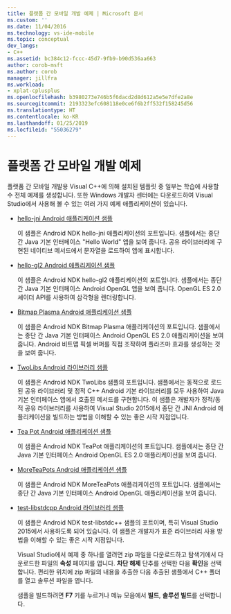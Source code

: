 ```yaml
---
title: 플랫폼 간 모바일 개발 예제 | Microsoft 문서
ms.custom: ''
ms.date: 11/04/2016
ms.technology: vs-ide-mobile
ms.topic: conceptual
dev_langs:
- C++
ms.assetid: bc384c12-fccc-45d7-9fb9-b90d536aa663
author: corob-msft
ms.author: corob
manager: jillfra
ms.workload:
- xplat-cplusplus
ms.openlocfilehash: b3980273e746b5f6dacd2d8d612a5e5e7dfe2a8e
ms.sourcegitcommit: 2193323efc608118e0ce6f6b2ff532f158245d56
ms.translationtype: HT
ms.contentlocale: ko-KR
ms.lasthandoff: 01/25/2019
ms.locfileid: "55036279"
---
```

# <a name="cross-platform-mobile-development-examples"></a>플랫폼 간 모바일 개발 예제
플랫폼 간 모바일 개발용 Visual C++에 의해 설치된 템플릿 중 일부는 학습에 사용할 수 전체 예제를 생성합니다. 또한 Windows 개발자 센터에는 다운로드하여 Visual Studio에서 사용해 볼 수 있는 여러 가지 예제 애플리케이션이 있습니다.

- [hello-jni Android 애플리케이션 샘플](https://code.msdn.microsoft.com/hello-jni-Android-790ab73d)

   이 샘플은 Android NDK hello-jni 애플리케이션의 포트입니다. 샘플에서는 종단 간 Java 기본 인터페이스 "Hello World" 앱을 보여 줍니다. 공유 라이브러리에 구현된 네이티브 메서드에서 문자열을 로드하여 앱에 표시합니다.

- [hello-gl2 Android 애플리케이션 샘플](https://code.msdn.microsoft.com/hello-gl2-Android-3b61896c)

   이 샘플은 Android NDK hello-gl2 애플리케이션의 포트입니다. 샘플에서는 종단 간 Java 기본 인터페이스 Android OpenGL 앱을 보여 줍니다. OpenGL ES 2.0 셰이더 API를 사용하여 삼각형을 렌더링합니다.

- [Bitmap Plasma Android 애플리케이션 샘플](https://code.msdn.microsoft.com/Bitmap-Plasma-Android-77ae296a)

   이 샘플은 Android NDK Bitmap Plasma 애플리케이션의 포트입니다. 샘플에서는 종단 간 Java 기본 인터페이스 Android OpenGL ES 2.0 애플리케이션을 보여 줍니다. Android 비트맵 픽셀 버퍼를 직접 조작하여 플라즈마 효과를 생성하는 것을 보여 줍니다.

- [TwoLibs Android 라이브러리 샘플](https://code.msdn.microsoft.com/TwoLibs-Android-Library-6396e5c4)

   이 샘플은 Android NDK TwoLibs 샘플의 포트입니다. 샘플에서는 동적으로 로드된 공유 라이브러리 및 정적 C++ Android 기본 라이브러리를 모두 사용하여 Java 기본 인터페이스 앱에서 호출된 메서드를 구현합니다. 이 샘플은 개발자가 정적/동적 공유 라이브러리를 사용하여 Visual Studio 2015에서 종단 간 JNI Android 애플리케이션을 빌드하는 방법을 이해할 수 있는 좋은 시작 지점입니다.

- [Tea Pot Android 애플리케이션 샘플](https://code.msdn.microsoft.com/Tea-Pot-Android-Application-e7c05d73)

   이 샘플은 Android NDK TeaPot 애플리케이션의 포트입니다. 샘플에서는 종단 간 Java 기본 인터페이스 Android OpenGL ES 2.0 애플리케이션을 보여 줍니다.

- [MoreTeaPots Android 애플리케이션 샘플](https://code.msdn.microsoft.com/MoreTeaPots-Android-a9bd8549)

   이 샘플은 Android NDK MoreTeaPots 애플리케이션의 포트입니다. 샘플에서는 종단 간 Java 기본 인터페이스 Android OpenGL 애플리케이션을 보여 줍니다.

- [test-libstdcpp Android 라이브러리 샘플](https://code.msdn.microsoft.com/test-libstdcpp-Android-00b548f5)

   이 샘플은 Android NDK test-libstdc++ 샘플의 포트이며, 특히 Visual Studio 2015에서 사용하도록 되어 있습니다. 이 샘플은 개발자가 표준 라이브러리 사용 방법을 이해할 수 있는 좋은 시작 지점입니다.

  Visual Studio에서 예제 중 하나를 열려면 zip 파일을 다운로드하고 탐색기에서 다운로드한 파일의 **속성** 페이지를 엽니다. **차단 해제** 단추를 선택한 다음 **확인**을 선택합니다. 편리한 위치에 zip 파일의 내용을 추출한 다음 추출된 샘플에서 C++ 폴더를 열고 솔루션 파일을 엽니다.

  샘플을 빌드하려면 **F7** 키를 누르거나 메뉴 모음에서 **빌드**, **솔루션 빌드**를 선택합니다.